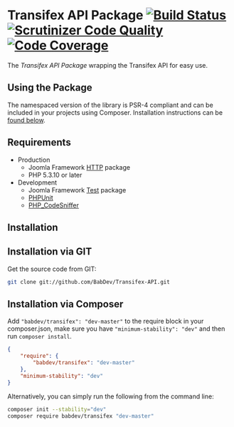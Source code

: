 Transifex API Package [![Build Status](https://travis-ci.org/BabDev/Transifex-API.png?branch=master)](https://travis-ci.org/BabDev/Transifex-API) [![Scrutinizer Code Quality](https://scrutinizer-ci.com/g/BabDev/Transifex-API/badges/quality-score.png?s=a338a281b006a93fb17c69a83ec8a239e9ed7e74)](https://scrutinizer-ci.com/g/BabDev/Transifex-API/) [![Code Coverage](https://scrutinizer-ci.com/g/BabDev/Transifex-API/badges/coverage.png?s=513f6de839a37e22865d8d688c60fbe35695cbb2)](https://scrutinizer-ci.com/g/BabDev/Transifex-API/)
===============

The *Transifex API Package* wrapping the Transifex API for easy use.

Using the Package
------------
The namespaced version of the library is PSR-4 compliant and can be included in your projects using Composer.  Installation instructions can be [found below](#installation-via-git).

Requirements
------------

* Production
    * Joomla Framework [HTTP](https://github.com/joomla-framework/http) package
    * PHP 5.3.10 or later
* Development
    * Joomla Framework [Test](https://github.com/joomla-framework-test) package
    * [PHPUnit](http://phpunit.de/)
    * [PHP_CodeSniffer](http://www.squizlabs.com/php-codesniffer)

Installation
------------

## Installation via GIT

Get the source code from GIT:

```sh
git clone git://github.com/BabDev/Transifex-API.git
```

## Installation via Composer

Add `"babdev/transifex": "dev-master"` to the require block in your composer.json, make sure you have `"minimum-stability": "dev"` and then run `composer install`.

```json
{
	"require": {
		"babdev/transifex": "dev-master"
	},
	"minimum-stability": "dev"
}
```

Alternatively, you can simply run the following from the command line:

```sh
composer init --stability="dev"
composer require babdev/transifex "dev-master"
```
